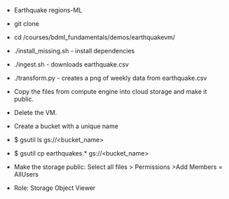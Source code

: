 - Earthquake regions-ML
- git clone
- cd /courses/bdml_fundamentals/demos/earthquakevm/
- ./install_missing.sh - install dependencies
- ./ingest.sh - downloads earthquake.csv
- ./transform.py - creates a png of weekly data from earthquake.csv

- Copy the files from compute engine into cloud storage and make it public.
- Delete the VM.

- Create a bucket with a unique name
- $ gsutil ls gs://<bucket_name>
- $ gsutil cp earthquakes.* gs://<bucket_name>
- Make the storage public: Select all files > Permissions >Add Members = AllUsers
- Role: Storage Object Viewer
